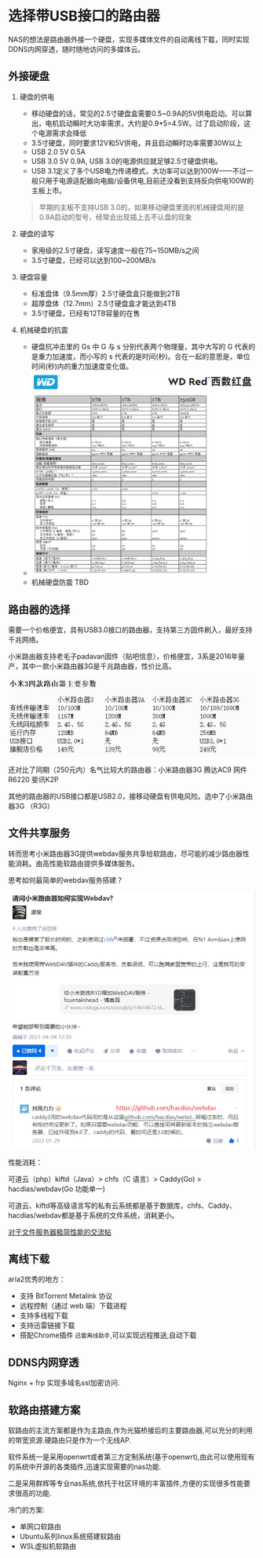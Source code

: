 # 选择带USB接口的路由器

NAS的想法是路由器外接一个硬盘，实现多媒体文件的自动离线下载，同时实现DDNS内网穿透，随时随地访问的多媒体云。

## 外接硬盘

1. 硬盘的供电
   - 移动硬盘的话，常见的2.5寸硬盘盒‍需要0.5~0.9A的5V供电启动。可以算出，电机启动瞬时大功率需求，大约是0.9*5=4.5W。过了启动阶段，这个电源需求会降低
   - 3.5寸硬盘，同时要求12V和5V供电，并且启动瞬时功率需要30W以上
   - USB 2.0 5V 0.5A
   - USB 3.0 5V 0.9A, USB 3.0的电源供应就足够2.5寸硬盘供电。
   - USB 3.1定义了多个USB电力传递模式，大功率可以达到100W——不过一般只用于电源适配器向电脑/设备供电,目前还没看到支持反向供电100W的主板上市。
	> 早期的主板不支持USB 3.0的，如果移动硬盘里面的机械硬盘用的是0.9A启动的型号，经常会出现插上去不认盘的现象

2. 硬盘的读写
   - 家用级的2.5寸硬盘，读写速度一般在75~150MB/s之间
   - 3.5寸硬盘，已经可以达到100~200MB/s

3. 硬盘容量
   - 标准盘体（9.5mm厚）2.5寸硬盘盒‍只能做到2TB
   - 超厚盘体（12.7mm）2.5寸硬盘盒‍才能达到4TB
   - 3.5寸硬盘，已经有12TB容量的在售

4. 机械硬盘的抗震
   - 硬盘抗冲击里的 Gs 中 G 与 s 分别代表两个物理量，其中大写的 G 代表的是重力加速度，而小写的 s 代表的是时间(秒)。合在一起的意思是，单位时间(秒)内的重力加速度变化值。
   - ![](2023-01-04-14-46-02.png)
   - 机械硬盘防震 TBD

## 路由器的选择

需要一个价格便宜，具有USB3.0接口的路由器，支持第三方固件刷入，最好支持千兆网络。

小米路由器支持老毛子padavan固件（贴吧信息），价格便宜，3系是2016年量产，其中一款小米路由器3G是千兆路由器，性价比高。

![](2023-01-04-10-52-12.png)

还对比了同期（250元内）名气比较大的路由器：小米路由器3G 腾达AC9 网件R6220 斐讯K2P

其他的路由器的USB接口都是USB2.0，接移动硬盘有供电风险。选中了小米路由器3G （R3G）

## 文件共享服务


转而思考小米路由器3G提供webdav服务共享给软路由，尽可能的减少路由器性能消耗。由高性能软路由提供多媒体服务。

思考如何最简单的webdav服务搭建？

![](2023-01-05-23-27-50.png)

性能消耗：

可道云（php）kiftd（Java）> chfs（C 语言）> Caddy(Go) > hacdias/webdav(Go 功能单一)

可道云、kiftd等高级语言写的私有云系统都是基于数据库，chfs、Caddy、hacdias/webdav都是基于系统的文件系统，消耗更小。

[对于文件服务器极简性能的交流帖](https://www.v2ex.com/t/766471)
## 离线下载

aria2优秀的地方：
- 支持 BitTorrent Metalink 协议
- 远程控制（通过 web 端）下载进程
- 支持多线程下载
- 支持迅雷链接下载
- 搭配Chrome插件 `迅雷离线助手`,可以实现远程推送,自动下载

## DDNS内网穿透

Nginx + frp 实现多域名ssl加密访问.

## 软路由搭建方案

软路由的主流方案都是作为主路由,作为光猫桥接后的主要路由器,可以充分的利用的带宽资源.硬路由只是作为一个无线AP.

软件系统一是采用openwrt或者第三方定制系统(基于openwrt),由此可以使用现有的系统中开源的各类插件,迅速实现需要的nas功能.

二是采用群辉等专业nas系统,依托于社区环境的丰富插件,方便的实现很多性能要求很高的功能.

冷门的方案:
- 单网口软路由
- Ubuntu系列linux系统搭建软路由
- WSL虚拟机软路由

